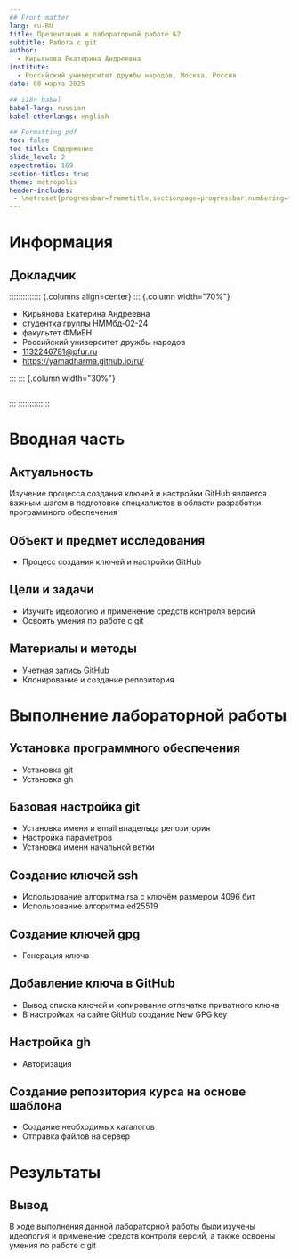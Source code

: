 ```yaml
---
## Front matter
lang: ru-RU
title: Презентация к лабораторной работе №2
subtitle: Работа с git 
author:
  - Кирьянова Екатерина Андреевна
institute:
  - Российский университет дружбы народов, Москва, Россия
date: 08 марта 2025

## i18n babel
babel-lang: russian
babel-otherlangs: english

## Formatting pdf
toc: false
toc-title: Содержание
slide_level: 2
aspectratio: 169
section-titles: true
theme: metropolis
header-includes:
 - \metroset{progressbar=frametitle,sectionpage=progressbar,numbering=fraction}
---
```


# Информация

## Докладчик

:::::::::::::: {.columns align=center}
::: {.column width="70%"}

  * Кирьянова Екатерина Андреевна
  * студентка группы НММбд-02-24
  * факультет ФМиЕН
  * Российский университет дружбы народов
  * [1132246781@pfur.ru](mailto:1132246781@pfur.ru)
  * <https://yamadharma.github.io/ru/>

:::
::: {.column width="30%"}

![]()

:::
::::::::::::::

# Вводная часть

## Актуальность

Изучение процесса создания ключей и настройки GitHub является важным шагом в подготовке специалистов в области разработки программного обеспечения 

## Объект и предмет исследования

- Процесс создания ключей и настройки GitHub 

## Цели и задачи

- Изучить идеологию и применение средств контроля версий
- Освоить умения по работе с git 

## Материалы и методы

- Учетная запись GitHub
- Клонирование и создание репозитория 

# Выполнение лабораторной работы 

## Установка программного обеспечения

- Установка git
- Установка gh

## Базовая настройка git 

- Установка имени и email владельца репозитория
- Настройка параметров
- Установка имени начальной ветки

## Создание ключей ssh

- Использование алгоритма rsa с ключём размером 4096 бит 
- Использование алгоритма ed25519

## Создание ключей gpg

- Генерация ключа 

## Добавление ключа в GitHub

- Вывод списка ключей и копирование отпечатка приватного ключа
- В настройках на сайте GitHub создание New GPG key

## Настройка gh

- Авторизация

## Создание репозитория курса на основе шаблона

- Создание необходимых каталогов
- Отправка файлов на сервер

# Результаты 

## Вывод 

В ходе выполнения данной лабораторной работы были изучены идеология и применение средств контроля версий, а также освоены умения по работе с git

